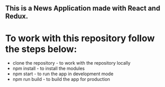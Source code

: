 ## This is a News Application made with React and Redux.

# To work with this repository follow the steps below:
* clone the repository - to work with the repository locally
* npm install - to install the modules
* npm start - to run the app in development mode
* npm run build - to build the app for production